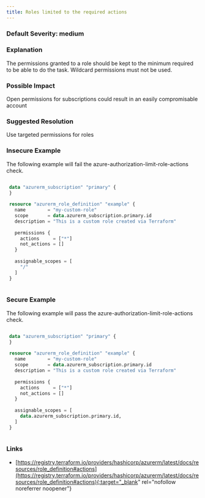 ```yaml
---
title: Roles limited to the required actions
---
```


### Default Severity: <span class="severity medium">medium</span>

### Explanation

The permissions granted to a role should be kept to the minimum required to be able to do the task. Wildcard permissions must not be used.

### Possible Impact
Open permissions for subscriptions could result in an easily compromisable account

### Suggested Resolution
Use targeted permissions for roles


### Insecure Example

The following example will fail the azure-authorization-limit-role-actions check.
```terraform

 data "azurerm_subscription" "primary" {
 }
 
 resource "azurerm_role_definition" "example" {
   name        = "my-custom-role"
   scope       = data.azurerm_subscription.primary.id
   description = "This is a custom role created via Terraform"
 
   permissions {
     actions     = ["*"]
     not_actions = []
   }
 
   assignable_scopes = [
     "/"
   ]
 }
 
```



### Secure Example

The following example will pass the azure-authorization-limit-role-actions check.
```terraform

 data "azurerm_subscription" "primary" {
 }
 
 resource "azurerm_role_definition" "example" {
   name        = "my-custom-role"
   scope       = data.azurerm_subscription.primary.id
   description = "This is a custom role created via Terraform"
 
   permissions {
     actions     = ["*"]
     not_actions = []
   }
 
   assignable_scopes = [
     data.azurerm_subscription.primary.id,
   ]
 }
 
```



### Links


- [https://registry.terraform.io/providers/hashicorp/azurerm/latest/docs/resources/role_definition#actions](https://registry.terraform.io/providers/hashicorp/azurerm/latest/docs/resources/role_definition#actions){:target="_blank" rel="nofollow noreferrer noopener"}



